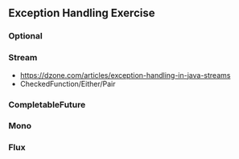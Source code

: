 ## Exception Handling Exercise

### Optional

### Stream
- https://dzone.com/articles/exception-handling-in-java-streams
- CheckedFunction/Either/Pair

### CompletableFuture

### Mono

### Flux